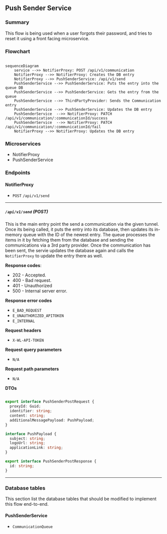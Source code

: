## Push Sender Service

### Summary
This flow is being used when a user forgots their password, and tries to reset it using a front facing microservice.

### Flowchart

```mermaid

sequenceDiagram
    service -->> NotifierProxy: POST /api/v1/communication
    NotifierProxy -->> NotifierProxy: Creates the DB entry
    NotifierProxy -->> PushSenderService: /api/v1/send
    PushSenderService -->> PushSenderService: Puts the entry into the queue DB
    PushSenderService -->> PushSenderService: Gets the entry from the queue
    PushSenderService -->> ThirdPartyProvider: Sends the Communication entry
    PushSenderService -->> PushSenderService: Updates the DB entry
    PushSenderService  -->> NotifierProxy: PATCH /api/v1/communication/:communicationId/success
    PushSenderService  -->> NotifierProxy: PATCH /api/v1/communication/:communicationId/fail
    NotifierProxy -->> NotifierProxy: Updates the DB entry

```


### Microservices
* NotifierProxy
* PushSenderService

### Endpoints

#### NotifierProxy
* `POST` `/api/v1/send`

---

##### `/api/v1/send` (POST)
This is the main entry point the send a communication via the given tunnel. Once its being called, it puts the entry into its database, then updates its in-memory queue with the ID of the newest entry.
The queue processes the items in it by fetching them from the database and sending the communications via a 3rd party provider. Once the communication has been sent, the servie updates the database again and calls the `NotifierProxy` to update the entry there as well.

**Response codes**:
* 202 - Accepted.
* 400 - Bad request.
* 401 - Unauthorized
* 500 - Internal server error.

**Response error codes**
* `E_BAD_REQUEST`
* `E_UNAUTHORIZED_APITOKEN`
* `E_INTERNAL`

**Request headers**
* `X-WL-API-TOKEN`

**Request query parameters**
* `N/A`

**Request path parameters**
* `N/A`

**DTOs**

```ts

export interface PushSenderPostRequest {
  proxyId: Guid;
  identifier: string;
  content: string;
  additionalMessagePayload: PushPayload;
}

interface PushPayload {
  subject: string;
  logoUrl: string;
  applicationLink: string;
}

export interface PushSenderPostResponse {
  id: string;
}

```

---

### Database tables
This section list the database tables that should be modified to implement this flow end-to-end.

#### PushSenderService
* `CommunicationQueue`
